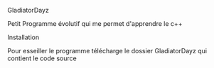 GladiatorDayz

Petit Programme évolutif qui me permet d'apprendre le c++

Installation

Pour esseiller le programme télécharge le dossier GladiatorDayz qui contient le code source 


